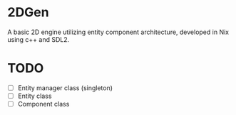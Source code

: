 # 2DGen

A basic 2D engine utilizing entity component architecture, developed in Nix
using c++ and SDL2.

# TODO

- [ ] Entity manager class (singleton)
- [ ] Entity class
- [ ] Component class
